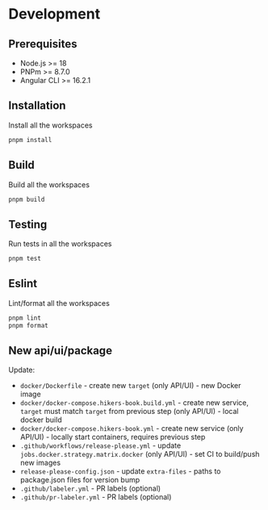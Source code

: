 # Development

## Prerequisites

- Node.js >= 18
- PNPm >= 8.7.0
- Angular CLI >= 16.2.1

## Installation

Install all the workspaces

```sh
pnpm install
```

## Build

Build all the workspaces

```sh
pnpm build
```

## Testing

Run tests in all the workspaces

```sh
pnpm test
```

## Eslint

Lint/format all the workspaces

```sh
pnpm lint
pnpm format
```

## New api/ui/package

Update:

- `docker/Dockerfile` - create new `target` (only API/UI) - new Docker image
- `docker/docker-compose.hikers-book.build.yml` - create new service, `target` must match `target` from previous step (only API/UI) - local docker build
- `docker/docker-compose.hikers-book.yml` - create new service (only API/UI) - locally start containers, requires previous step
- `.github/workflows/release-please.yml` - update `jobs.docker.strategy.matrix.docker` (only API/UI) - set CI to build/push new images
- `release-please-config.json` - update `extra-files` - paths to package.json files for version bump
- `.github/labeler.yml` - PR labels (optional)
- `.github/pr-labeler.yml` - PR labels (optional)
